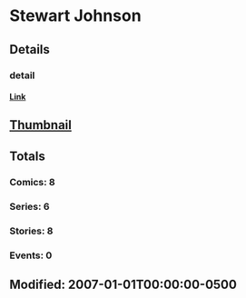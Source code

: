# Stewart  Johnson 
## Details
### detail
#### [Link](http://marvel.com/comics/creators/2311/stewart_johnson?utm_campaign=apiRef&utm_source=225578a89fc76f3d20fbffda5d17a88d)
## [Thumbnail](http://i.annihil.us/u/prod/marvel/i/mg/b/40/image_not_available.jpg)
## Totals
### Comics: 8
### Series: 6
### Stories: 8
### Events: 0
## Modified: 2007-01-01T00:00:00-0500